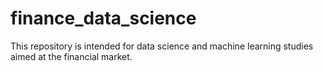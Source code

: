 # finance_data_science
This repository is intended for data science and machine learning studies aimed at the financial market.
